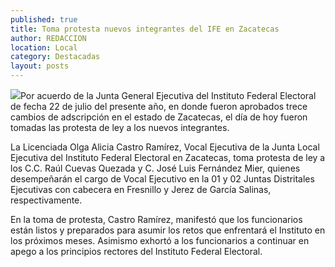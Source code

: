 ```yaml
---
published: true
title: Toma protesta nuevos integrantes del IFE en Zacatecas
author: REDACCION
location: Local
category: Destacadas
layout: posts
---
```


![](http://i.imgur.com/ugocNBRm.jpg)Por acuerdo de la Junta General Ejecutiva del Instituto Federal Electoral de fecha 22 de julio del presente año, en donde fueron  aprobados trece cambios de adscripción en el estado de Zacatecas, el día de hoy fueron tomadas las protesta de ley a los nuevos integrantes.
 
La Licenciada Olga Alicia Castro Ramírez, Vocal Ejecutiva de la Junta Local Ejecutiva del Instituto Federal Electoral en Zacatecas, toma protesta de ley a los C.C. Raúl Cuevas Quezada y C. José Luis Fernández Mier, quienes desempeñarán el cargo de Vocal Ejecutivo en la 01 y 02 Juntas Distritales Ejecutivas con cabecera en Fresnillo y Jerez de García Salinas, respectivamente.
 
En la toma de protesta, Castro Ramírez, manifestó que los funcionarios están listos y preparados para asumir los retos que enfrentará el Instituto en los próximos meses. Asimismo exhortó a los funcionarios a continuar  en apego a los principios rectores del Instituto Federal Electoral.
